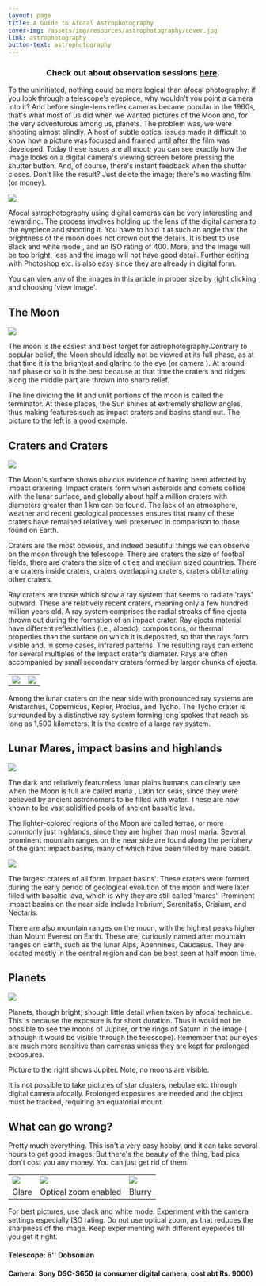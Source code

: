 ```yaml
---
layout: page
title: A Guide to Afocal Astrophotography
cover-img: /assets/img/resources/astrophotography/cover.jpg
link: astrophotography
button-text: astrophotography
---
```


<h3 style="text-align:center;">Check out about observation sessions <a href="/observation">here</a>.</h3>

To the uninitiated, nothing could be more logical than afocal photography: if you look through a telescope's eyepiece, why wouldn't you point a camera into it? And before single-lens reflex cameras became popular in the 1960s, that's what most of us did when we wanted pictures of the Moon and, for the very adventurous among us, planets. The problem was, we were shooting almost blindly. A host of subtle optical issues made it difficult to know how a picture was focused and framed until after the film was developed. Today these issues are all moot; you can see exactly how the image looks on a digital camera's viewing screen before pressing the shutter button. And, of course, there's instant feedback when the shutter closes. Don't like the result? Just delete the image; there's no wasting film (or money).

<img loading="lazy" src="{{ site.baseurl }}/assets/img/resources/astrophotography/1.bmp" class="center">

Afocal astrophotography using digital cameras can be very interesting and rewarding. The process involves holding up the lens of the digital camera to the eyepiece and shooting it. You have to hold it at such an angle that the brightness of the moon does not drown out the details. It is best to use Black and white mode , and an ISO rating of 400. More, and the image will be too bright, less and the image will not have good detail. Further editing with Photoshop etc. is also easy since they are already in digital form.

You can view any of the images in this article in proper size by right clicking and choosing 'view image'.

## The Moon

<img loading="lazy" src="{{ site.baseurl }}/assets/img/resources/astrophotography/2.bmp" class="center">

The moon is the easiest and best target for astrophotography.Contrary to popular belief, the Moon should ideally not be viewed at its full phase, as at that time it is the brightest and glaring to the eye (or camera ). At around half phase or so it is the best because at that time the craters and ridges along the middle part are thrown into sharp relief.

The line dividing the lit and unlit portions of the moon is called the terminator. At these places, the Sun shines at extremely shallow angles, thus making features such as impact craters and basins stand out. The picture to the left is a good example.

## Craters and Craters

<img loading="lazy" src="{{ site.baseurl }}/assets/img/resources/astrophotography/3.bmp" class="center">

The Moon's surface shows obvious evidence of having been affected by impact cratering. Impact craters form when asteroids and comets collide with the lunar surface, and globally about half a million craters with diameters greater than 1 km can be found. The lack of an atmosphere, weather and recent geological processes ensures that many of these craters have remained relatively well preserved in comparison to those found on Earth.

Craters are the most obvious, and indeed beautiful things we can observe on the moon through the telescope. There are craters the size of football fields, there are craters the size of cities and medium sized countries. There are craters inside craters, craters overlapping craters, craters obliterating other craters.

Ray craters are those which show a ray system that seems to radiate 'rays' outward. These are relatively recent craters, meaning only a few hundred million years old. A ray system comprises the radial streaks of fine ejecta thrown out during the formation of an impact crater. Ray ejecta material have different reflectivities (i.e., albedo), compositions, or thermal properties than the surface on which it is deposited, so that the rays form visible and, in some cases, infrared patterns. The resulting rays can extend for several multiples of the impact crater's diameter. Rays are often accompanied by small secondary craters formed by larger chunks of ejecta.

<table>
<tr>
<td><img loading="lazy" src="{{ site.baseurl }}/assets/img/resources/astrophotography/5.bmp" class="center"></td>
<td><img loading="lazy" src="{{ site.baseurl }}/assets/img/resources/astrophotography/6.bmp" class="center"></td>
</tr>
</table>

Among the lunar craters on the near side with pronounced ray systems are Aristarchus, Copernicus, Kepler, Proclus, and Tycho. The Tycho crater is surrounded by a distinctive ray system forming long spokes that reach as long as 1,500 kilometers. It is the centre of a large ray system.

## Lunar Mares, impact basins and highlands

<img loading="lazy" src="{{ site.baseurl }}/assets/img/resources/astrophotography/7.bmp" class="center">

The dark and relatively featureless lunar plains humans can clearly see when the Moon is full are called maria , Latin for seas, since they were believed by ancient astronomers to be filled with water. These are now known to be vast solidified pools of ancient basaltic lava.

The lighter-colored regions of the Moon are called terrae, or more commonly just highlands, since they are higher than most maria. Several prominent mountain ranges on the near side are found along the periphery of the giant impact basins, many of which have been filled by mare basalt.

<img loading="lazy" src="{{ site.baseurl }}/assets/img/resources/astrophotography/8.bmp" class="center">

The largest craters of all form 'impact basins'. These craters were formed during the early period of geological evolution of the moon and were later filled with basaltic lava, which is why they are still called 'mares'. Prominent impact basins on the near side include Imbrium, Serenitatis, Crisium, and Nectaris.

There are also mountain ranges on the moon, with the highest peaks higher than Mount Everest on Earth. These are, curiously named after mountain ranges on Earth, such as the lunar Alps, Apennines, Caucasus. They are located mostly in the central region and can be best seen at half moon time.

## Planets

<img loading="lazy" src="{{ site.baseurl }}/assets/img/resources/astrophotography/9.JPG" class="center">

Planets, though bright, shough little detail when taken by afocal technique. This is because the exposure is for short duration. Thus it would not be possible to see the moons of Jupiter, or the rings of Saturn in the image ( although it would be visible through the telescope). Remember that our eyes are much more sensitive than cameras unless they are kept for prolonged exposures.

Picture to the right shows Jupiter. Note, no moons are visible.

It is not possible to take pictures of star clusters, nebulae etc. through digital camera afocally. Prolonged exposures are needed and the object must be tracked, requiring an equatorial mount.

## What can go wrong?

Pretty much everything. This isn't a very easy hobby, and it can take several hours to get good images. But there's the beauty of the thing, bad pics don't cost you any money. You can just get rid of them.

<table>
<tr>
<td><img loading="lazy" src="{{ site.baseurl }}/assets/img/resources/astrophotography/10.JPG" class="center"></td>
<td><img loading="lazy" src="{{ site.baseurl }}/assets/img/resources/astrophotography/11.JPG" class="center"></td>
<td><img loading="lazy" src="{{ site.baseurl }}/assets/img/resources/astrophotography/12.JPG" class="center"></td>
</tr>
<tr>
<td>Glare</td>
<td>Optical zoom enabled</td>
<td>Blurry</td>
</tr>
</table>

For best pictures, use black and white mode. Experiment with the camera settings especially ISO rating. Do not use optical zoom, as that reduces the sharpness of the image. Keep experimenting with different eyepieces till you get it right.

#### Telescope: 6'' Dobsonian

#### Camera: Sony DSC-S650 (a consumer digital camera, cost abt Rs. 9000)
